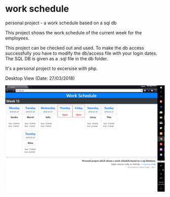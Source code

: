 # work schedule
personal project - a work schedule based on a sql db

This project shows the work schedule of the current week for the employees. 

This project can be checked out and used. 
To make the db access successfully you have to modify the db/access file with your login dates.
The SQL DB is given as a .sql file in the db folder. 

It's a personal project to excersise with php.


Desktop View (Date: 27/03/2018)

![desktop_view](https://github.com/mjey97/schedule/blob/master/pics/Screenshot_destop.png)

